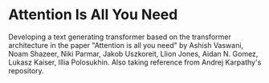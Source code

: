 # Attention Is All You Need

Developing a text generating transformer based on the transformer architecture in the paper "Attention is all you need" by Ashish Vaswani, Noam Shazeer, Niki Parmar, Jakob Uszkoreit, Llion Jones, Aidan N. Gomez, Lukasz Kaiser, Illia Polosukhin. Also taking reference from Andrej Karpathy's repository.
